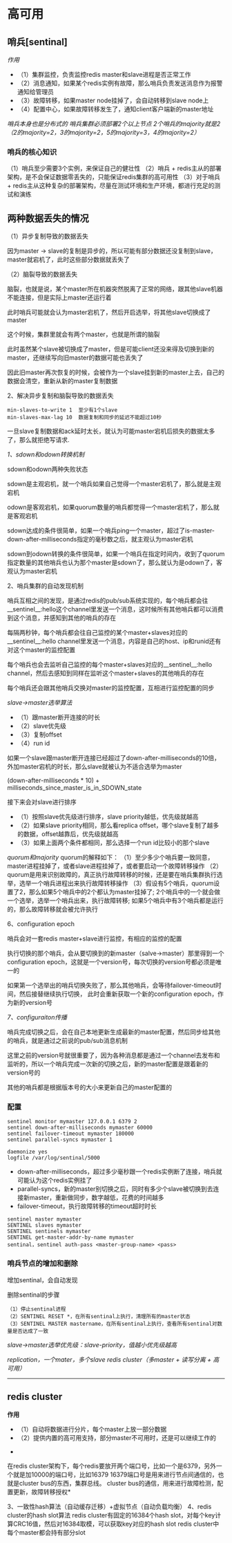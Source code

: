 # 高可用

## 哨兵[sentinal]

*作用*

- （1）集群监控，负责监控redis master和slave进程是否正常工作
- （2）消息通知，如果某个redis实例有故障，那么哨兵负责发送消息作为报警通知给管理员
- （3）故障转移，如果master node挂掉了，会自动转移到slave node上
- （4）配置中心，如果故障转移发生了，通知client客户端新的master地址

*哨兵本身也是分布式的*
*哨兵集群必须部署2个以上节点*
*2个哨兵的majority就是2（2的majority=2，3的majority=2，5的majority=3，4的majority=2）*
### 哨兵的核心知识

（1）哨兵至少需要3个实例，来保证自己的健壮性
（2）哨兵 + redis主从的部署架构，是不会保证数据零丢失的，只能保证redis集群的高可用性
（3）对于哨兵 + redis主从这种复杂的部署架构，尽量在测试环境和生产环境，都进行充足的测试和演练

## 两种数据丢失的情况

（1）异步复制导致的数据丢失

因为master -> slave的复制是异步的，所以可能有部分数据还没复制到slave，master就宕机了，此时这些部分数据就丢失了

（2）脑裂导致的数据丢失

脑裂，也就是说，某个master所在机器突然脱离了正常的网络，跟其他slave机器不能连接，但是实际上master还运行着

此时哨兵可能就会认为master宕机了，然后开启选举，将其他slave切换成了master

这个时候，集群里就会有两个master，也就是所谓的脑裂

此时虽然某个slave被切换成了master，但是可能client还没来得及切换到新的master，还继续写向旧master的数据可能也丢失了

因此旧master再次恢复的时候，会被作为一个slave挂到新的master上去，自己的数据会清空，重新从新的master复制数据

2、解决异步复制和脑裂导致的数据丢失
```
min-slaves-to-write 1  至少有1个slave
min-slaves-max-lag 10  数据复制和同步的延迟不能超过10秒
```
一旦slave复制数据和ack延时太长，就认为可能master宕机后损失的数据太多了，那么就拒绝写请求.

*1、sdown和odown转换机制*

sdown和odown两种失败状态

sdown是主观宕机，就一个哨兵如果自己觉得一个master宕机了，那么就是主观宕机

odown是客观宕机，如果quorum数量的哨兵都觉得一个master宕机了，那么就是客观宕机

sdown达成的条件很简单，如果一个哨兵ping一个master，超过了is-master-down-after-milliseconds指定的毫秒数之后，就主观认为master宕机

sdown到odown转换的条件很简单，如果一个哨兵在指定时间内，收到了quorum指定数量的其他哨兵也认为那个master是sdown了，那么就认为是odown了，客观认为master宕机

2、哨兵集群的自动发现机制

哨兵互相之间的发现，是通过redis的pub/sub系统实现的，每个哨兵都会往__sentinel__:hello这个channel里发送一个消息，这时候所有其他哨兵都可以消费到这个消息，并感知到其他的哨兵的存在

每隔两秒钟，每个哨兵都会往自己监控的某个master+slaves对应的__sentinel__:hello channel里发送一个消息，内容是自己的host、ip和runid还有对这个master的监控配置

每个哨兵也会去监听自己监控的每个master+slaves对应的__sentinel__:hello channel，然后去感知到同样在监听这个master+slaves的其他哨兵的存在

每个哨兵还会跟其他哨兵交换对master的监控配置，互相进行监控配置的同步


*slave->master选举算法*

- （1）跟master断开连接的时长
- （2）slave优先级
- （3）复制offset
- （4）run id

如果一个slave跟master断开连接已经超过了down-after-milliseconds的10倍，外加master宕机的时长，那么slave就被认为不适合选举为master

(down-after-milliseconds * 10) + milliseconds_since_master_is_in_SDOWN_state

接下来会对slave进行排序

- （1）按照slave优先级进行排序，slave priority越低，优先级就越高
- （2）如果slave priority相同，那么看replica offset，哪个slave复制了越多的数据，offset越靠后，优先级就越高
- （3）如果上面两个条件都相同，那么选择一个run id比较小的那个slave

*quorum和majority*
quorum的解释如下：
（1）至少多少个哨兵要一致同意，master进程挂掉了，或者slave进程挂掉了，或者要启动一个故障转移操作
（2）quorum是用来识别故障的，真正执行故障转移的时候，还是要在哨兵集群执行选举，选举一个哨兵进程出来执行故障转移操作
（3）假设有5个哨兵，quorum设置了2，那么如果5个哨兵中的2个都认为master挂掉了; 2个哨兵中的一个就会做一个选举，选举一个哨兵出来，执行故障转移; 如果5个哨兵中有3个哨兵都是运行的，那么故障转移就会被允许执行

6、configuration epoch

哨兵会对一套redis master+slave进行监控，有相应的监控的配置

执行切换的那个哨兵，会从要切换到的新master（salve->master）那里得到一个configuration epoch，这就是一个version号，每次切换的version号都必须是唯一的

如果第一个选举出的哨兵切换失败了，那么其他哨兵，会等待failover-timeout时间，然后接替继续执行切换，
此时会重新获取一个新的configuration epoch，作为新的version号

*7、configuraiton传播*

哨兵完成切换之后，会在自己本地更新生成最新的master配置，然后同步给其他的哨兵，就是通过之前说的pub/sub消息机制

这里之前的version号就很重要了，因为各种消息都是通过一个channel去发布和监听的，所以一个哨兵完成一次新的切换之后，新的master配置是跟着新的version号的

其他的哨兵都是根据版本号的大小来更新自己的master配置的

### 配置
```
sentinel monitor mymaster 127.0.0.1 6379 2
sentinel down-after-milliseconds mymaster 60000
sentinel failover-timeout mymaster 180000
sentinel parallel-syncs mymaster 1

daemonize yes
logfile /var/log/sentinal/5000

```
- down-after-milliseconds，超过多少毫秒跟一个redis实例断了连接，哨兵就可能认为这个redis实例挂了
- parallel-syncs，新的master别切换之后，同时有多少个slave被切换到去连接新master，重新做同步，数字越低，花费的时间越多
- failover-timeout，执行故障转移的timeout超时时长

```
sentinel master mymaster
SENTINEL slaves mymaster
SENTINEL sentinels mymaster
SENTINEL get-master-addr-by-name mymaster
sentinal，sentinel auth-pass <master-group-name> <pass>
```

### 哨兵节点的增加和删除

增加sentinal，会自动发现

删除sentinal的步骤
```
（1）停止sentinal进程
（2）SENTINEL RESET *，在所有sentinal上执行，清理所有的master状态
（3）SENTINEL MASTER mastername，在所有sentinal上执行，查看所有sentinal对数量是否达成了一致
```
*slave->master选举优先级：slave-priority，值越小优先级越高*

*replication，一个mater，多个slave*
*redis cluster（多master + 读写分离 + 高可用）*

***
## redis cluster
**作用**
- （1）自动将数据进行分片，每个master上放一部分数据
- （2）提供内置的高可用支持，部分master不可用时，还是可以继续工作的
*
在redis cluster架构下，每个redis要放开两个端口号，比如一个是6379，另外一个就是加10000的端口号，比如16379
16379端口号是用来进行节点间通信的，也就是cluster bus的东西，集群总线。
cluster bus的通信，用来进行故障检测，配置更新，故障转移授权*

3、一致性hash算法（自动缓存迁移）+虚拟节点（自动负载均衡）
4、redis cluster的hash slot算法
redis cluster有固定的16384个hash slot，对每个key计算CRC16值，然后对16384取模，可以获取key对应的hash slot
redis cluster中每个master都会持有部分slot